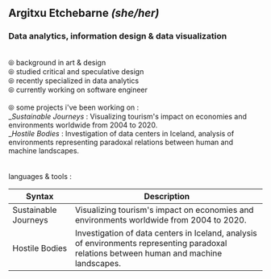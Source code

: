 ## Argitxu Etchebarne *(she/her)*
### Data analytics, information design & data visualization
<br/> ⦾ background in art & design
<br/> ⦾ studied critical and speculative design
<br/> ⦾ recently specialized in data analytics
<br/> ⦾ currently working on software engineer
<br/>
<br/> ⦾ some projects i've been working on :
<br/>   _*Sustainable Journeys* : Visualizing tourism's impact on economies and environments worldwide from 2004 to 2020.
<br/>   _*Hostile Bodies* : Investigation of data centers in Iceland, analysis of environments representing paradoxal relations between human and machine landscapes. 
<br/>
<br/>
<br/>languages & tools : 



| Syntax | Description |
| ----------- | ----------- |
| Sustainable Journeys | Visualizing tourism's impact on economies and environments worldwide from 2004 to 2020. |
| Hostile Bodies | Investigation of data centers in Iceland, analysis of environments representing paradoxal relations between human and machine landscapes. |
